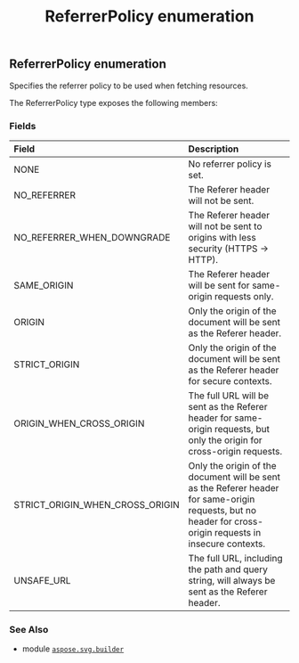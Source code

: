 ﻿---
title: ReferrerPolicy enumeration
second_title: Aspose.SVG for Python via .NET API References
description: 
type: docs
weight: 1660
url: /python-net/aspose.svg.builder/referrerpolicy/
is_root: false
---

## ReferrerPolicy enumeration

Specifies the referrer policy to be used when fetching resources.



The ReferrerPolicy type exposes the following members:

### Fields
| Field | Description |
| :- | :- |
| NONE | No referrer policy is set. |
| NO_REFERRER | The Referer header will not be sent. |
| NO_REFERRER_WHEN_DOWNGRADE | The Referer header will not be sent to origins with less security (HTTPS -> HTTP). |
| SAME_ORIGIN | The Referer header will be sent for same-origin requests only. |
| ORIGIN | Only the origin of the document will be sent as the Referer header. |
| STRICT_ORIGIN | Only the origin of the document will be sent as the Referer header for secure contexts. |
| ORIGIN_WHEN_CROSS_ORIGIN | The full URL will be sent as the Referer header for same-origin requests, but only the origin for cross-origin requests. |
| STRICT_ORIGIN_WHEN_CROSS_ORIGIN | Only the origin of the document will be sent as the Referer header for same-origin requests, but no header for cross-origin requests in insecure contexts. |
| UNSAFE_URL | The full URL, including the path and query string, will always be sent as the Referer header. |



### See Also
* module [`aspose.svg.builder`](..)
